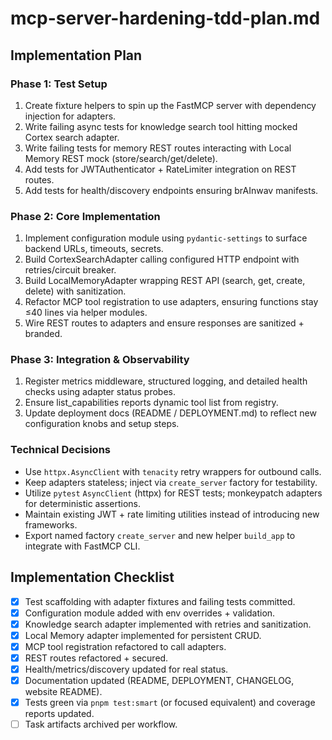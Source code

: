 # mcp-server-hardening-tdd-plan.md

## Implementation Plan

### Phase 1: Test Setup
1. Create fixture helpers to spin up the FastMCP server with dependency injection for adapters.
2. Write failing async tests for knowledge search tool hitting mocked Cortex search adapter.
3. Write failing tests for memory REST routes interacting with Local Memory REST mock (store/search/get/delete).
4. Add tests for JWTAuthenticator + RateLimiter integration on REST routes.
5. Add tests for health/discovery endpoints ensuring brAInwav manifests.

### Phase 2: Core Implementation
1. Implement configuration module using `pydantic-settings` to surface backend URLs, timeouts, secrets.
2. Build CortexSearchAdapter calling configured HTTP endpoint with retries/circuit breaker.
3. Build LocalMemoryAdapter wrapping REST API (search, get, create, delete) with sanitization.
4. Refactor MCP tool registration to use adapters, ensuring functions stay ≤40 lines via helper modules.
5. Wire REST routes to adapters and ensure responses are sanitized + branded.

### Phase 3: Integration & Observability
1. Register metrics middleware, structured logging, and detailed health checks using adapter status probes.
2. Ensure list_capabilities reports dynamic tool list from registry.
3. Update deployment docs (README / DEPLOYMENT.md) to reflect new configuration knobs and setup steps.

### Technical Decisions
- Use `httpx.AsyncClient` with `tenacity` retry wrappers for outbound calls.
- Keep adapters stateless; inject via `create_server` factory for testability.
- Utilize `pytest` `AsyncClient` (httpx) for REST tests; monkeypatch adapters for deterministic assertions.
- Maintain existing JWT + rate limiting utilities instead of introducing new frameworks.
- Export named factory `create_server` and new helper `build_app` to integrate with FastMCP CLI.

## Implementation Checklist
- [x] Test scaffolding with adapter fixtures and failing tests committed.
- [x] Configuration module added with env overrides + validation.
- [x] Knowledge search adapter implemented with retries and sanitization.
- [x] Local Memory adapter implemented for persistent CRUD.
- [x] MCP tool registration refactored to call adapters.
- [x] REST routes refactored + secured.
- [x] Health/metrics/discovery updated for real status.
- [x] Documentation updated (README, DEPLOYMENT, CHANGELOG, website README).
- [x] Tests green via `pnpm test:smart` (or focused equivalent) and coverage reports updated.
- [ ] Task artifacts archived per workflow.
